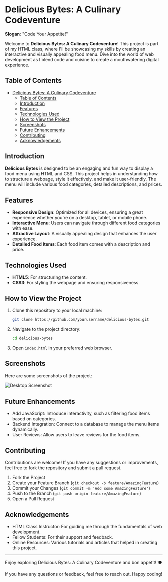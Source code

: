 # Delicious Bytes: A Culinary Codeventure

**Slogan**: "Code Your Appetite!"

Welcome to **Delicious Bytes: A Culinary Codeventure**! This project is part of my HTML class, where I'll be showcasing my skills by creating an interactive and visually appealing food menu. Dive into the world of web development as I blend code and cuisine to create a mouthwatering digital experience.

## Table of Contents

- [Delicious Bytes: A Culinary Codeventure](#delicious-bytes-a-culinary-codeventure)
  - [Table of Contents](#table-of-contents)
  - [Introduction](#introduction)
  - [Features](#features)
  - [Technologies Used](#technologies-used)
  - [How to View the Project](#how-to-view-the-project)
  - [Screenshots](#screenshots)
  - [Future Enhancements](#future-enhancements)
  - [Contributing](#contributing)
  - [Acknowledgements](#acknowledgements)

## Introduction

**Delicious Bytes** is designed to be an engaging and fun way to display a food menu using HTML and CSS. This project helps in understanding how to structure a webpage, style it effectively, and make it user-friendly. The menu will include various food categories, detailed descriptions, and prices.

## Features

- **Responsive Design**: Optimized for all devices, ensuring a great experience whether you're on a desktop, tablet, or mobile phone.
- **Interactive Menu**: Users can navigate through different food categories with ease.
- **Attractive Layout**: A visually appealing design that enhances the user experience.
- **Detailed Food Items**: Each food item comes with a description and price.

## Technologies Used

- **HTML5**: For structuring the content.
- **CSS3**: For styling the webpage and ensuring responsiveness.

## How to View the Project

1. Clone this repository to your local machine:

   ```bash
   git clone https://github.com/yourusername/delicious-bytes.git

2. Navigate to the project directory:

   ```bash
   cd delicious-bytes

3. Open `index.html` in your preferred web browser.

## Screenshots

Here are some screenshots of the project:

![Desktop Screenshot](./images/desktop_screenshot.png)

## Future Enhancements

- Add JavaScript: Introduce interactivity, such as filtering food items based on categories.
- Backend Integration: Connect to a database to manage the menu items dynamically.
- User Reviews: Allow users to leave reviews for the food items.

## Contributing

Contributions are welcome! If you have any suggestions or improvements, feel free to fork the repository and submit a pull request.

1. Fork the Project
2. Create your Feature Branch (`git checkout -b feature/AmazingFeature`)
3. Commit your Changes (`git commit -m 'Add some AmazingFeature'`)
4. Push to the Branch (`git push origin feature/AmazingFeature`)
5. Open a Pull Request

## Acknowledgements

- HTML Class Instructor: For guiding me through the fundamentals of web development.
- Fellow Students: For their support and feedback.
- Online Resources: Various tutorials and articles that helped in creating this project.

---
Enjoy exploring Delicious Bytes: A Culinary Codeventure and bon appétit! 🍽️

If you have any questions or feedback, feel free to reach out. Happy coding!
